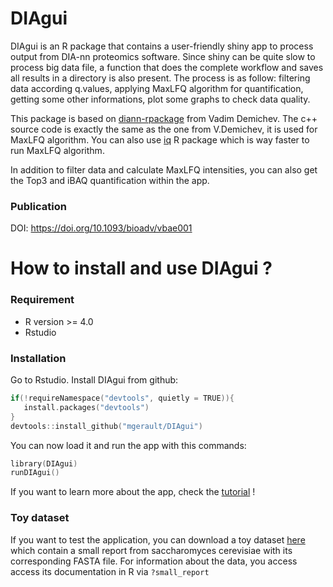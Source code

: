 # DIAgui
DIAgui is an R package that contains a user-friendly shiny app to process output from DIA-nn proteomics software. Since shiny can be quite slow to process big data file,
a function that does the complete workflow and saves all results in a directory is also present. 
The process is as follow: filtering data according q.values, applying MaxLFQ algorithm for quantification, getting some other informations, plot some graphs to check data quality.

This package is based on [diann-rpackage](https://github.com/vdemichev/diann-rpackage) from Vadim Demichev. The c++ source code is exactly the same as the one from V.Demichev,
it is used for MaxLFQ algorithm. You can also use [iq](https://cran.r-project.org/web/packages/iq/index.html) R package which is way faster to run MaxLFQ algorithm.

In addition to filter data and calculate MaxLFQ intensities, you can also get the Top3 and iBAQ quantification within the app.

### Publication

DOI: https://doi.org/10.1093/bioadv/vbae001 

# How to install and use DIAgui ?

### Requirement

* R version >= 4.0
* Rstudio 

### Installation
Go to Rstudio. Install DIAgui from github: 

```c
if(!requireNamespace("devtools", quietly = TRUE)){
   install.packages("devtools") 
}
devtools::install_github("mgerault/DIAgui")
```

You can now load it and run the app with this commands: 

```c
library(DIAgui)
runDIAgui()
```

If you want to learn more about the app, check the [tutorial](https://www.youtube.com/watch?v=vfvh15Q93eU) !

### Toy dataset

If you want to test the application, you can download a toy dataset [here](https://drive.google.com/file/d/1BVAGqKIkdqIqhebunM7K_FdSrOhXudA9/view?usp=sharing) which contain a small report from saccharomyces cerevisiae with its corresponding FASTA file. For information about the data, you access access its documentation in R via ``` ?small_report ```
